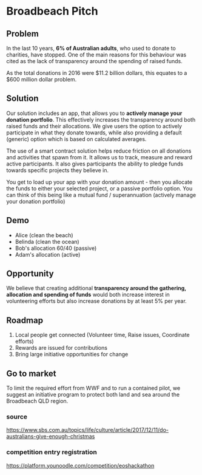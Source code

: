 # Broadbeach Pitch

## Problem
In the last 10 years, **6% of Australian adults**, who used to donate to charities, have stopped. One of the main reasons for this behaviour was cited as the lack of transparency around the spending of raised funds.

As the total donations in 2016 were $11.2 billion dollars, this equates to a $600 million dollar problem.


## Solution
Our solution includes an app, that allows you to **actively manage your donation portfolio**. This effectively increases the transparency around both raised funds and their allocations. We give users the option to actively participate in what they donate towards, while also providing a default (generic) option which is based on calculated averages.

The use of a smart contract solution helps reduce friction on all donations and activities that spawn from it. It allows us to track, measure and reward active participants. It also gives participants the ability to pledge funds towards specific projects they believe in.


You get to load up your app with your donation amount - then you allocate the funds to either your selected project, or a passive portfolio option. You can think of this being like a mutual fund / superannuation (actively manage your donation portfolio)


## Demo
* Alice (clean the beach)
* Belinda (clean the ocean)
* Bob's allocation 60/40 (passive)
* Adam's allocation (active)



## Opportunity
We believe that creating additional **transparency around the gathering, allocation and spending of funds** would both increase interest in volunteering efforts but also increase donations by at least 5% per year.


## Roadmap
1. Local people get connected (Volunteer time, Raise issues, Coordinate efforts)
2. Rewards are issued for contributions
3. Bring large initiative opportunities for change

## Go to market
To limit the required effort from WWF and to run a contained pilot, we suggest an initiative program to protect both land and sea around the Broadbeach QLD region.


### source
https://www.sbs.com.au/topics/life/culture/article/2017/12/11/do-australians-give-enough-christmas

### competition entry registration
https://platform.younoodle.com/competition/eoshackathon


